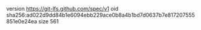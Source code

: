 version https://git-lfs.github.com/spec/v1
oid sha256:ad022d9dd84b1e6094ebb229ace0b8a4b1bd7d0637b7e817207555851e0e24ea
size 561
